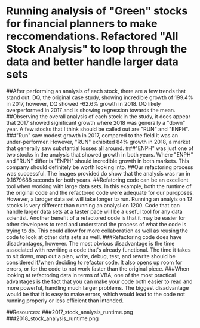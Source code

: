 # Running analysis of "Green" stocks for financial planners to make reccomendations. Refactored "All Stock Analysis" to loop through the data and better handle larger data sets
##After performing an analysis of each stock, there are a few trends that stand out. DQ, the original case study, showing incredible growth of 199.4% in 2017, however, DQ showed -62.6% growth in 2018. DQ likely overperformed in 2017 and is showing regression towards the mean.
##Observing the overall analysis of each stock in the study, it does appear that 2017 showed significant growth where 2018 was generally a "down" year. A few stocks that I think should be called out are "RUN" and "ENPH".
###"Run" saw modest growth in 2017, compared to the field it was an under-performer. However, "RUN" exhibited 84% growth in 2018, a market that generally saw substantial losses all around.
###"ENPH" was just one of two stocks in the analysis that showed growth in both years. Where "ENPH" and "RUN" differ is "ENPH" should incredible growth in both markets. This company should definitely be worth looking into.
##Our refactoring process was successful. The images provided do show that the analysis was run in 0.1679688 seconds for both years.
##Refatoring code can be an excellent tool when working with large data sets. In this example, both the runtime of the original code and the refactored code were adequate for our puroposes. However, a lardger data set will take longer to run. Running an analyis on 12 stocks is very different than running an analysi on 1200. Code that can handle larger data sets at a faster pace will be a useful tool for any data scientist. Another benefit of a refactored code is that it may be easier for other developers to read and understand the process of what the code is trying to do. This could allow for more collaboration as well as reusing the code to look at other data sets as well.
###Refactoring code does have disadvantages, however. The most obvious disadvantage is the time associated with rewriting a code that's already functional. The time it takes to sit down, map out a plan, write, debug, test, and rewrite should be considered if/when deciding to refactor code. It also opens up room for errors, or for the code to not work faster than the original piece.
###When looking at refactoring data in terms of VBA, one of the most practical advantages is the fact that you can make your code both easier to read and more powerful, handling much larger problems. The biggest disadvantage would be that it is easy to make errors, which would lead to the code not running properly or less efficient than intended.

##Resources:
###2017_stock_analysis_runtime.png
###2018_stock_analysis_runtime.png
